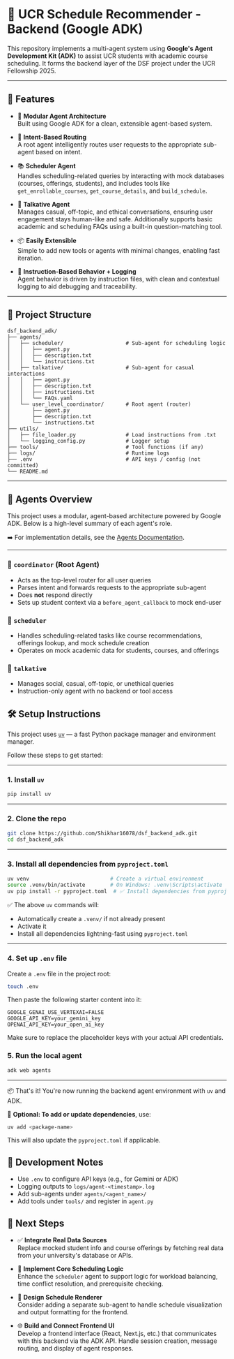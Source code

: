 # 🧠 UCR Schedule Recommender - Backend (Google ADK)

This repository implements a multi-agent system using **Google's Agent Development Kit (ADK)** to assist UCR students with academic course scheduling. It forms the backend layer of the DSF project under the UCR Fellowship 2025.

---

## 🚀 Features

- 🤖 **Modular Agent Architecture**  
  Built using Google ADK for a clean, extensible agent-based system.

- 🧭 **Intent-Based Routing**  
  A root agent intelligently routes user requests to the appropriate sub-agent based on intent.

- 📚 **Scheduler Agent**  
  Handles scheduling-related queries by interacting with mock databases (courses, offerings, students), and includes tools like `get_enrollable_courses`, `get_course_details`, and `build_schedule`.

- 💬 **Talkative Agent**  
  Manages casual, off-topic, and ethical conversations, ensuring user engagement stays human-like and safe. Additionally supports basic academic and scheduling FAQs using a built-in question-matching tool.

- 📦 **Easily Extensible**  
  Simple to add new tools or agents with minimal changes, enabling fast iteration.

- 📜 **Instruction-Based Behavior + Logging**  
  Agent behavior is driven by instruction files, with clean and contextual logging to aid debugging and traceability.

---

## 📁 Project Structure

```
dsf_backend_adk/
├── agents/
│   ├── scheduler/                    # Sub-agent for scheduling logic
│   │   ├── agent.py
│   │   ├── description.txt
│   │   └── instructions.txt
│   ├── talkative/                    # Sub-agent for casual interactions
│   │   ├── agent.py
│   │   ├── description.txt
│   │   ├── instructions.txt
│   │   └── FAQs.yaml
│   └── user_level_coordinator/       # Root agent (router)
│       ├── agent.py
│       ├── description.txt
│       └── instructions.txt
├── utils/
│   ├── file_loader.py                # Load instructions from .txt
│   └── logging_config.py             # Logger setup
├── tools/                            # Tool functions (if any)
├── logs/                             # Runtime logs
├── .env                              # API keys / config (not committed)
└── README.md
```

---

## 🧠 Agents Overview

This project uses a modular, agent-based architecture powered by Google ADK. Below is a high-level summary of each agent's role.

➡️ For implementation details, see the [Agents Documentation](./agents/).

---

### 🔸 `coordinator` (Root Agent)

- Acts as the top-level router for all user queries
- Parses intent and forwards requests to the appropriate sub-agent
- Does **not** respond directly
- Sets up student context via a `before_agent_callback` to mock end-user

### 🔹 `scheduler`

- Handles scheduling-related tasks like course recommendations, offerings lookup, and mock schedule creation
- Operates on mock academic data for students, courses, and offerings

### 🔹 `talkative`

- Manages social, casual, off-topic, or unethical queries
- Instruction-only agent with no backend or tool access

## 🛠️ Setup Instructions

This project uses [`uv`](https://github.com/astral-sh/uv) — a fast Python package manager and environment manager.

Follow these steps to get started:

---

### 1. **Install `uv`**

```bash
pip install uv
```

---

### 2. **Clone the repo**

```bash
git clone https://github.com/Shikhar16078/dsf_backend_adk.git
cd dsf_backend_adk
```

---

### 3. **Install all dependencies from `pyproject.toml`**

```bash
uv venv                          # Create a virtual environment 
source .venv/bin/activate        # On Windows: .venv\Scripts\activate
uv pip install -r pyproject.toml  # ✅ Install dependencies from pyproject.toml
```

✅ The above `uv` commands will:
- Automatically create a `.venv/` if not already present
- Activate it
- Install all dependencies lightning-fast using `pyproject.toml`

---
### 4. **Set up `.env` file**

Create a `.env` file in the project root:

```bash
touch .env
```

Then paste the following starter content into it:

```env
GOOGLE_GENAI_USE_VERTEXAI=FALSE
GOOGLE_API_KEY=your_gemini_key
OPENAI_API_KEY=your_open_ai_key
```

Make sure to replace the placeholder keys with your actual API credentials.

### 5. **Run the local agent**

```bash
adk web agents
```

---

📦 That's it! You're now running the backend agent environment with `uv` and ADK.

📝 **Optional: To add or update dependencies**, use:

```bash
uv add <package-name>
```

This will also update the `pyproject.toml` if applicable.

## 🧪 Development Notes

- Use `.env` to configure API keys (e.g., for Gemini or ADK)
- Logging outputs to `logs/agent-<timestamp>.log`
- Add sub-agents under `agents/<agent_name>/`
- Add tools under `tools/` and register in `agent.py`

## 🚀 Next Steps

- ✅ **Integrate Real Data Sources**  
  Replace mocked student info and course offerings by fetching real data from your university's database or APIs.

- 🧠 **Implement Core Scheduling Logic**  
  Enhance the `scheduler` agent to support logic for workload balancing, time conflict resolution, and prerequisite checking.

- 🎨 **Design Schedule Renderer**  
  Consider adding a separate sub-agent to handle schedule visualization and output formatting for the frontend.

- 🌐 **Build and Connect Frontend UI**  
  Develop a frontend interface (React, Next.js, etc.) that communicates with this backend via the ADK API. Handle session creation, message routing, and display of agent responses.
